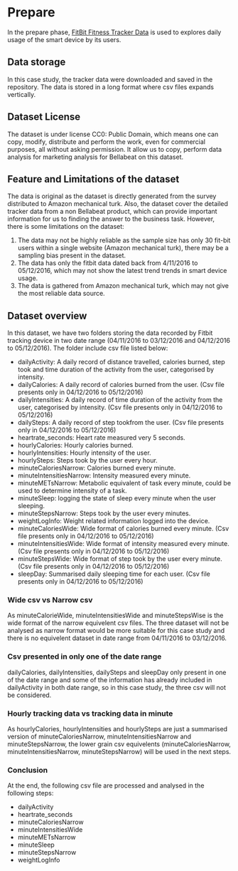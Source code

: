 # Prepare

In the prepare phase, [FitBit Fitness Tracker Data](https://www.kaggle.com/datasets/arashnic/fitbit) is used to explores daily usage of the smart device by its users.

## Data storage

In this case study, the tracker data were downloaded and saved in the repository. The data is stored in a long format where csv files expands vertically.

## Dataset License

The dataset is under license CC0: Public Domain, which means one can copy, modify, distribute and perform the work, even for commercial purposes, all without asking permission. It allow us to copy, perform data analysis for marketing analysis for Bellabeat on this dataset.

## Feature and Limitations of the dataset

The data is original as the dataset is directly generated from the survey distributed to Amazon mechanical turk. Also, the dataset cover the detailed tracker data from a non Bellabeat product, which can provide important information for us to finding the answer to the business task. However, there is some limitations on the dataset:

1. The data may not be highly reliable as the sample size has only 30 fit-bit users within a single website (Amazon mechanical turk), there may be a sampling bias present in the dataset.
2. The data has only the fitbit data dated back from 4/11/2016 to 05/12/2016, which may not show the latest trend trends in smart device usage.
3. The data is gathered from Amazon mechanical turk, which may not give the most reliable data source.

## Dataset overview

In this dataset, we have two folders storing the data recorded by Fitbit tracking device in two date range (04/11/2016 to 03/12/2016 and 04/12/2016 to 05/12/2016). The folder include csv file listed below:

- dailyActivity: A daily record of distance travelled, calories burned, step took and time duration of the activity from the user, categorised by intensity.
- dailyCalories: A daily record of calories burned from the user. (Csv file presents only in 04/12/2016 to 05/12/2016)
- dailyIntensities: A daily record of time duration of the activity from the user, categorised by intensity. (Csv file presents only in 04/12/2016 to 05/12/2016)
- dailySteps: A daily record of step tookfrom the user. (Csv file presents only in 04/12/2016 to 05/12/2016)
- heartrate_seconds: Heart rate measured very 5 seconds.
- hourlyCalories: Hourly calories burned.
- hourlyIntensities: Hourly intensity of the user.
- hourlySteps: Steps took by the user every hour.
- minuteCaloriesNarrow: Calories burned every minute.
- minuteIntensitiesNarrow: Intensity measured every minute.
- minuteMETsNarrow: Metabolic equivalent of task every minute, could be used to determine intensity of a task.
- minuteSleep: logging the state of sleep every minute when the user sleeping.
- minuteStepsNarrow: Steps took by the user every minutes.
- weightLogInfo: Weight related information logged into the device.
- minuteCaloriesWide: Wide format of calories burned every minute. (Csv file presents only in 04/12/2016 to 05/12/2016)
- minuteIntensitiesWide: Wide format of intensity measured every minute. (Csv file presents only in 04/12/2016 to 05/12/2016)
- minuteStepsWide: Wide format of step took by the user every minute. (Csv file presents only in 04/12/2016 to 05/12/2016)
- sleepDay: Summarised daily sleeping time for each user. (Csv file presents only in 04/12/2016 to 05/12/2016)

### Wide csv vs Narrow csv

As minuteCalorieWide, minuteIntensitiesWide and minuteStepsWise is the wide format of the narrow equivelent csv files. The three dataset will not be analysed as narrow format would be more suitable for this case study and there is no equivelent dataset in date range from 04/11/2016 to 03/12/2016.

### Csv presented in only one of the date range

dailyCalories, dailyIntensities, dailySteps and sleepDay only present in one of the date range and some of the information has already included in dailyActivity in both date range, so in this case study, the three csv will not be considered.

### Hourly tracking data vs tracking data in minute

As hourlyCalories, hourlyIntensities and hourlySteps are just a summarised version of minuteCaloriesNarrow, minuteIntensitiesNarrow and minuteStepsNarrow, the lower grain csv equivelents (minuteCaloriesNarrow, minuteIntensitiesNarrow, minuteStepsNarrow) will be used in the next steps.

### Conclusion

At the end, the following csv file are processed and analysed in the following steps:

- dailyActivity
- heartrate_seconds
- minuteCaloriesNarrow
- minuteIntensitiesWide
- minuteMETsNarrow
- minuteSleep
- minuteStepsNarrow
- weightLogInfo
